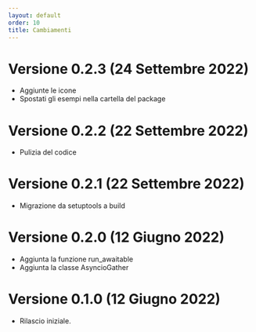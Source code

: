 ```yaml
---
layout: default
order: 10
title: Cambiamenti
---
```

# Versione 0.2.3 (24 Settembre 2022)

* Aggiunte le icone
* Spostati gli esempi nella cartella del package

# Versione 0.2.2 (22 Settembre 2022)

* Pulizia del codice

# Versione 0.2.1 (22 Settembre 2022)

* Migrazione da setuptools a build

# Versione 0.2.0 (12 Giugno 2022)

* Aggiunta la funzione run_awaitable
* Aggiunta la classe AsyncioGather

# Versione 0.1.0 (12 Giugno 2022)

* Rilascio iniziale.
